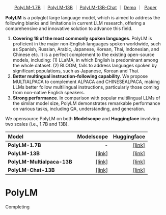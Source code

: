 <p align="center">
  <a href="https://huggingface.co/DAMO-NLP-MT/polylm-1.7b">PolyLM-1.7B<a> ｜ <a href="https://huggingface.co/DAMO-NLP-MT/polylm-13b">PolyLM-13B<a> ｜ <a href="https://huggingface.co/DAMO-NLP-MT/polylm-chat-13b">PolyLM-13B-Chat<a> ｜ <a href="https://modelscope.cn/studios/damo/demo-polylm-multialpaca-13b/summary">Demo</a> ｜ &nbsp<a href="https://arxiv.org/pdf/2307.06018.pdf">Paper</a>
</p>

**PolyLM** is a polyglot large language model, which is aimed to address the following blanks and limitations in current LLM research, offering a comprehensive and innovative solution to advance this field.

1. **Covering 18 of the most commonly spoken languages**. PolyLM is proficient in the major non-English languages spoken worldwide, such as Spanish, Russian, Arabic, Japanese, Korean, Thai, Indonesian, and Chinese etc. It is a perfect complement to the existing open-source models, including: (1) LLaMA, in which English is predominant among the whole dataset. (2) BLOOM, fails to address languages spoken by significant populations, such as Japanese, Korean and Thai.
2. **Better multingual instruction-following capability**. We propose MULTIALPACA to complement ALPACA and CHINESEALPACA, making LLMs better follow multilingual instructions, particularly those coming from non-native English speakers.
3. **Strong performance**. In comparison with popular multilingual LLMs of the similar model size, PolyLM demonstrates remarkable performance on various tasks, including QA, understanding, and generation.

We opensource PolyLM on both **Modelscope** and **Huggingface** involving two scales (i.e., 1.7B and 13B).

| Model             | Modelscope                                                                                                   | Huggingface                                                                    | 
| :-------------------------- | -----------------------------------------------------------------------------------------------------------: | -----------------------------------------------------------------------------: |
| **PolyLM-1.7B**             | -                                                                                                            | <a href="https://huggingface.co/DAMO-NLP-MT/polylm-1.7b">[link]<a>             |
| **PolyLM-13B**              | <a href="https://modelscope.cn/models/damo/nlp_polylm_13b_text_generation/summary">[link]<a>                 | <a href="https://huggingface.co/DAMO-NLP-MT/polylm-13b">[link]<a>              | 
| **PolyLM-Multialpaca-13B**  | <a href="https://modelscope.cn/models/damo/nlp_polylm_multialpaca_13b_text_generation/summary">[link]<a>     | <a href="https://huggingface.co/DAMO-NLP-MT/polylm-multialpaca-13b">[link]<a>  |
| **PolyLM-Chat-13B**         | <a href="https://www.modelscope.cn/models/damo/nlp_polylm_assistant_13b_text_generation/summary">[link]<a>   | <a href="https://huggingface.co/DAMO-NLP-MT/polylm-chat-13b">[link]<a>         |

# PolyLM
Completing

